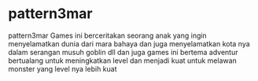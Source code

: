 # pattern3mar
pattern3mar Games ini berceritakan seorang anak yang ingin menyelamatkan dunia dari mara bahaya dan juga menyelamatkan kota nya dalam serangan musuh goblin dll dan juga games ini bertema adventur bertualang untuk meningkatkan level dan menjadi kuat untuk melawan monster yang level nya lebih kuat 
